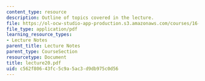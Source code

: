 ```yaml
---
content_type: resource
description: Outline of topics covered in the lecture.
file: https://ol-ocw-studio-app-production.s3.amazonaws.com/courses/16-322-stochastic-estimation-and-control-fall-2004/c562f80643fc5c9a5ac3d9db975c0d56_lecture20.pdf
file_type: application/pdf
learning_resource_types:
- Lecture Notes
parent_title: Lecture Notes
parent_type: CourseSection
resourcetype: Document
title: lecture20.pdf
uid: c562f806-43fc-5c9a-5ac3-d9db975c0d56
---
```

